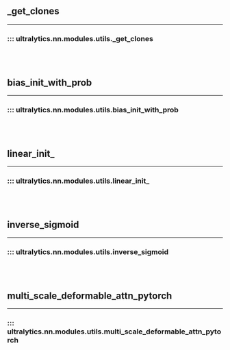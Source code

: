 ## _get_clones
---
### ::: ultralytics.nn.modules.utils._get_clones
<br><br>

## bias_init_with_prob
---
### ::: ultralytics.nn.modules.utils.bias_init_with_prob
<br><br>

## linear_init_
---
### ::: ultralytics.nn.modules.utils.linear_init_
<br><br>

## inverse_sigmoid
---
### ::: ultralytics.nn.modules.utils.inverse_sigmoid
<br><br>

## multi_scale_deformable_attn_pytorch
---
### ::: ultralytics.nn.modules.utils.multi_scale_deformable_attn_pytorch
<br><br>

